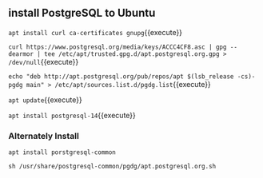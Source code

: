 ## install PostgreSQL to Ubuntu

`apt install curl ca-certificates gnupg`{{execute}}

`curl https://www.postgresql.org/media/keys/ACCC4CF8.asc | gpg --dearmor | tee /etc/apt/trusted.gpg.d/apt.postgresql.org.gpg > /dev/null`{{execute}}

`echo "deb http://apt.postgresql.org/pub/repos/apt $(lsb_release -cs)-pgdg main" > /etc/apt/sources.list.d/pgdg.list`{{execute}}

`apt update`{{execute}}

`apt install postgresql-14`{{execute}}

### Alternately Install

`apt install porstgresql-common`

`sh /usr/share/postgresql-common/pgdg/apt.postgresql.org.sh`
